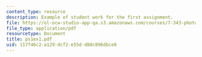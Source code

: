 ```yaml
---
content_type: resource
description: Example of student work for the first assignment.
file: https://ol-ocw-studio-app-qa.s3.amazonaws.com/courses/7-343-photosynthesis-life-from-light-fall-2006/117f46c2a129dcf2e55dd88c896dbce9_ps1ex1.pdf
file_type: application/pdf
resourcetype: Document
title: ps1ex1.pdf
uid: 117f46c2-a129-dcf2-e55d-d88c896dbce9
---
```

